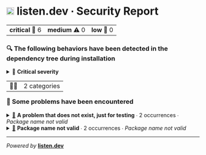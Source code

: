 
# <img height=20 src="https://listen.dev/assets/images/dolphin-noborder.png"> listen.dev ∙ Security Report
<table align=center>
  <tr>
    <td><b>critical</b> 🚨 6</td>
    <td><b>medium</b> ⚠️ 0</td>
    <td><b>low</b> 🔷 0</td>
  </tr>
</table>

### 🔍 The following behaviors have been detected in the dependency tree during installation
<details>
<summary>🚨 <b>Critical severity</b>
<table align="right">
<tr>
<td>📡📑</td>
<td>2 categories</td>
</tr>
</table>
</summary>
<br>

<ul>
  
<li>
<details>
<summary>
📡 <b>Dynamic instrumentation</b> ∙ 2 packages
</summary>
<br>

<ul>

<li>
<details>
<summary>📦 <i>foo@1.0.0</i> ∙ 5 occurrences ∙ 2 kind of issues ∙ <a href="https://verdicts.listen.dev/npm/foo/1.0.0">open 🔗</a>
</summary>
<br>    

<ul>

<li>
<details>
<summary>
<code>outbound network connection</code> ∙ 3 total occurrences
</summary>
<br>

| Name | Version | Transitive Dependency | Occurrences | More |
|---|---|---|---|---|
| foo | 1.0.0 || 3 | [🔗](https://verdicts.listen.dev/npm/foo/1.0.0) |

</details>
    
</li>

<li>
<details>
<summary>
<code>write to filesystem</code> ∙ 2 total occurrences
</summary>
<br>

| Name | Version | Transitive Dependency | Occurrences | More |
|---|---|---|---|---|
| bar | 1.0.0 |✔️| 1 | [🔗](https://verdicts.listen.dev/npm/bar/1.0.0) |
| foo | 1.0.0 || 1 | [🔗](https://verdicts.listen.dev/npm/foo/1.0.0) |

</details>
    
</li>

</ul>
</details>
</li>

<li>
<details>
<summary>📦 <i>baz@1.0.0</i> ∙ 1 occurrence ∙ 1 kind of issue ∙ <a href="https://verdicts.listen.dev/npm/baz/1.0.0">open 🔗</a>
</summary>
<br>    

<ul>

<li>
<details>
<summary>
<code>outbound network connection</code> ∙ 1 total occurrence
</summary>
<br>

| Name | Version | Transitive Dependency | Occurrences | More |
|---|---|---|---|---|
| baz | 1.0.0 || 1 | [🔗](https://verdicts.listen.dev/npm/baz/1.0.0) |

</details>
    
</li>

</ul>
</details>
</li>

</ul>
</details>    
</li>
  
<li>
<details>
<summary>
📑 <b>Metadata</b> ∙ 1 package
</summary>
<br>

<ul>

<li>
<details>
<summary>📦 <i>foo@1.0.0</i> ∙ 1 occurrence ∙ 1 kind of issue ∙ <a href="https://verdicts.listen.dev/npm/foo/1.0.0">open 🔗</a>
</summary>
<br>    

<ul>

<li>
<details>
<summary>
<code>missing description</code> ∙ 1 total occurrence
</summary>
<br>

| Name | Version | Transitive Dependency | Occurrences | More |
|---|---|---|---|---|
| bar | 1.0.0 |✔️| 1 | [🔗](https://verdicts.listen.dev/npm/bar/1.0.0) |

</details>
    
</li>

</ul>
</details>
</li>

</ul>
</details>    
</li>

</ul>
</details>
<hr>




### 🚩 Some problems have been encountered
<details>
<summary><a href="https://listen.dev/probs/invalid-name">🔗</a> <b>A problem that does not exist, just for testing</b> ∙ 2 occurrences ∙ <i>Package name not valid</i></summary>

- [foobar@1.0.0](https://verdicts.listen.dev/npm/foobar/1.0.0)
- [baz@1.0.0](https://verdicts.listen.dev/npm/baz/1.0.0)


[See docs 🔗](https://listen.dev/probs/invalid-name)
</details>
<details>
<summary><a href="https://listen.dev/probs/invalid-name">🔗</a> <b>Package name not valid</b> ∙ 2 occurrences ∙ <i>Package name not valid</i></summary>

- [foobar@1.0.0](https://verdicts.listen.dev/npm/foobar/1.0.0)
- [baz@1.0.0](https://verdicts.listen.dev/npm/baz/1.0.0)


[See docs 🔗](https://listen.dev/probs/invalid-name)
</details>

<hr>


<i>Powered by</i> <b><a href="https://listen.dev">listen.dev</a> <img height=14 src="https://listen.dev/assets/images/dolphin-noborder.png"></b>
